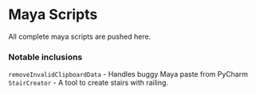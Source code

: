 # Maya Scripts

All complete maya scripts are pushed here.

### Notable inclusions
`removeInvalidClipboardData` - Handles buggy Maya paste from PyCharm
`StairCreator` - A tool to create stairs with railing.